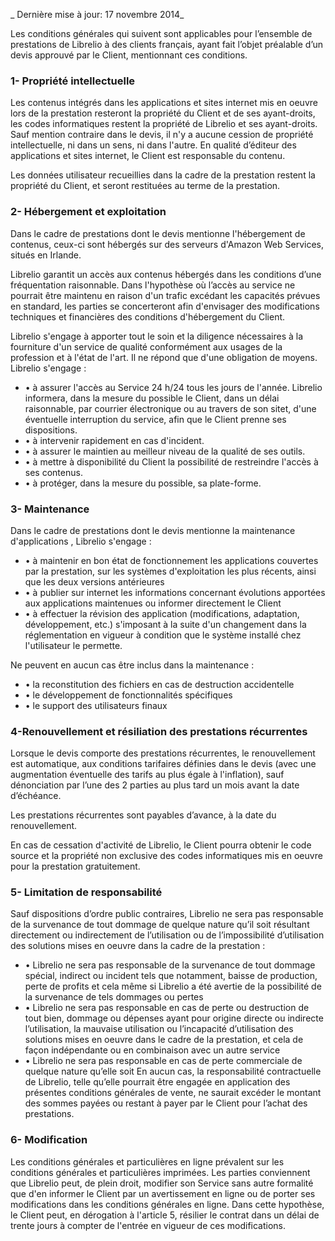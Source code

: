 _ Dernière mise à jour: 17 novembre 2014_

Les  conditions générales qui suivent sont applicables pour l’ensemble de prestations de Librelio à des clients français, ayant fait l’objet préalable d’un devis approuvé par le Client, mentionnant ces conditions.

### 1- Propriété intellectuelle

Les contenus intégrés dans les applications et sites internet mis en oeuvre lors de la prestation resteront la propriété du Client et de ses ayant-droits, les codes informatiques restent la propriété de Librelio et ses ayant-droits. Sauf mention contraire dans le devis, il n'y a aucune cession de propriété intellectuelle, ni dans un sens, ni dans l'autre. En qualité d’éditeur des applications et sites internet, le Client est responsable du contenu.

Les données utilisateur recueillies dans la cadre de la prestation restent la propriété du Client, et seront restituées au terme de la prestation.


### 2- Hébergement et exploitation

Dans le cadre de prestations dont le devis mentionne l'hébergement de contenus, ceux-ci sont hébergés sur des serveurs d'Amazon Web Services, situés en Irlande.

Librelio garantit un accès aux contenus hébergés dans les conditions d’une fréquentation raisonnable. Dans l'hypothèse où l’accès au service ne pourrait être maintenu en raison d'un trafic excédant les capacités prévues en standard, les parties se concerteront afin d'envisager des modifications techniques et financières des conditions d'hébergement du Client.

Librelio s'engage à apporter tout le soin et la diligence nécessaires à la fourniture d'un service de qualité conformément aux usages de la profession et à l'état de l'art. Il ne répond que d'une obligation de moyens. Librelio s'engage :
- • à assurer l'accès au Service 24 h/24 tous les jours de l'année.
Librelio informera, dans la mesure du possible le Client, dans un délai raisonnable, par courrier électronique ou au travers de son sitet, d'une éventuelle interruption du service, afin que le Client prenne ses dispositions.
- • à intervenir rapidement en cas d'incident.
- • à assurer le maintien au meilleur niveau de la qualité de ses outils.
- • à mettre à disponibilité du Client la possibilité de restreindre l'accès à ses contenus. 
- • à protéger, dans la mesure du possible, sa plate-forme.



### 3- Maintenance

Dans le cadre de prestations dont le devis mentionne la maintenance d'applications , Librelio s'engage :  
- • à maintenir en bon état de fonctionnement les applications couvertes par la prestation, sur les systèmes d'exploitation les plus récents, ainsi que les deux versions antérieures
- • à publier sur internet les informations concernant évolutions apportées aux applications maintenues ou informer directement le Client
- • à effectuer la révision des application (modifications, adaptation, développement, etc.) s'imposant à la suite d'un changement dans la réglementation en vigueur à condition que le système installé chez l'utilisateur le permette.
 
Ne peuvent en aucun cas être inclus dans la maintenance :
- • la reconstitution des fichiers en cas de destruction accidentelle
- • le développement de fonctionnalités spécifiques 
- • le support des utilisateurs finaux



### 4-Renouvellement et résiliation des prestations récurrentes

Lorsque le devis comporte des prestations récurrentes, le renouvellement  est automatique, aux conditions tarifaires définies dans le devis (avec une augmentation éventuelle des tarifs au plus égale à l'inflation), sauf dénonciation par l’une des 2 parties au plus tard un mois avant la date d’échéance. 

Les prestations récurrentes sont payables d’avance, à la date du renouvellement.

En cas de cessation d'activité de Librelio, le Client pourra obtenir le code source et la propriété non exclusive des codes informatiques mis en oeuvre pour la prestation gratuitement.


 
 ### 5- Limitation de responsabilité

Sauf dispositions d’ordre public contraires, Librelio ne sera pas responsable de la survenance de tout dommage de quelque nature qu’il soit résultant directement ou indirectement de l’utilisation ou de l’impossibilité d’utilisation des solutions mises en oeuvre dans la cadre de la prestation :
- • Librelio ne sera pas responsable de la survenance de tout dommage spécial, indirect ou incident tels que notamment, baisse de production, perte de profits et cela même si Librelio a été avertie de la possibilité de la survenance de tels dommages ou pertes
- • Librelio ne sera pas responsable en cas de perte ou destruction de tout bien, dommage ou dépenses ayant pour origine directe ou indirecte l’utilisation, la mauvaise utilisation ou l’incapacité d’utilisation des solutions mises en oeuvre dans le cadre de la prestation, et cela de façon indépendante ou en combinaison avec un autre service
- • Librelio ne sera pas responsable en cas de perte commerciale de quelque nature qu’elle soit
En aucun cas, la responsabilité contractuelle de Librelio, telle qu’elle pourrait être engagée en application des présentes conditions générales de vente, ne saurait excéder le montant des sommes payées ou restant à payer par le Client pour l’achat des prestations.

### 6- Modification
Les conditions générales et particulières en ligne prévalent sur les conditions générales et particulières imprimées. Les parties conviennent que Librelio peut, de plein droit, modifier son Service sans autre formalité que d'en informer le Client par un avertissement en ligne ou de porter ses modifications dans les conditions générales en ligne. Dans cette hypothèse, le Client peut, en dérogation à l'article 5, résilier le contrat dans un délai de trente jours à compter de l'entrée en vigueur de ces modifications.
